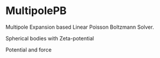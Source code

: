 # MultipolePB

Multipole Expansion based Linear Poisson Boltzmann Solver.

Spherical bodies with Zeta-potential

Potential and force






